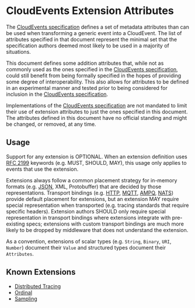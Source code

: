 # CloudEvents Extension Attributes

The [CloudEvents specification](spec.md) defines a set of metadata attributes
than can be used when transforming a generic event into a CloudEvent.
The list of attributes specified in that document represent the minimal set
that the specification authors deemed most likely to be used in a majority of
situations.

This document defines some addition attributes that, while not as commonly
used as the ones specified in the [CloudEvents specification](spec.md),
could still benefit from being formally specified in the hopes of providing
some degree of interoperability. This also allows for attributes to be
defined in an experimental manner and tested prior to being considered for
inclusion in the [CloudEvents specification](spec.md).

Implementations of the [CloudEvents specification](spec.md) are not mandated
to limit their use of extension attributes to just the ones specified in
this document. The attributes defined in this document have no official
standing and might be changed, or removed, at any time.

## Usage

Support for any extension is OPTIONAL. When an extension definition uses 
[RFC 2199](https://www.ietf.org/rfc/rfc2119.txt) keywords (e.g. MUST,
SHOULD, MAY), this usage only applies to events that use the extension.

Extensions always follow a common placement strategy for in-memory
formats (e.g. [JSON](json-format.md), XML, Protobuffer) that are
decided by those representations. Transport bindings (e.g.
[HTTP](http-transport-binding.md), [MQTT](mqtt-transport-binding.md),
[AMPQ](amqp-transport-binding.md), [NATS](nats-transport-binding.md)) provide
default placement for extensions, but an extension MAY require special
representation when transported (e.g. tracing standards that require
specific headers). Extension authors SHOULD only require special
representation in transport bindings where extensions integrate with
pre-existing specs; extensions with custom transport bindings are much
more likely to be dropped by middleware that does not understand the
extension.

As a convention, extensions of scalar types (e.g. `String`, `Binary`, `URI`,
`Number`) document their `Value` and structured types document their 
`Attributes`.

## Known Extensions

* [Distributed Tracing](extensions/distributed-tracing.md)
* [Ordinal](extensions/ordinal.md)
* [Sampling](extensions/sampled-rate.md)
